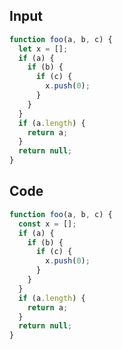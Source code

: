 
## Input

```javascript
function foo(a, b, c) {
  let x = [];
  if (a) {
    if (b) {
      if (c) {
        x.push(0);
      }
    }
  }
  if (a.length) {
    return a;
  }
  return null;
}

```

## Code

```javascript
function foo(a, b, c) {
  const x = [];
  if (a) {
    if (b) {
      if (c) {
        x.push(0);
      }
    }
  }
  if (a.length) {
    return a;
  }
  return null;
}

```
      